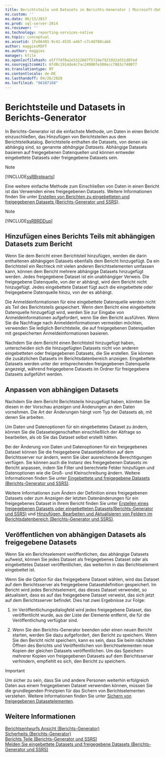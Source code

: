 ```yaml
---
title: Berichtsteile und Datasets in Berichts-Generator | Microsoft-Dokumentation
ms.custom: ''
ms.date: 06/13/2017
ms.prod: sql-server-2014
ms.reviewer: ''
ms.technology: reporting-services-native
ms.topic: conceptual
ms.assetid: 1fe86481-9c41-4535-a4b7-c7c4d780cab6
author: maggiesMSFT
ms.author: maggies
manager: kfile
ms.openlocfilehash: e5f77df0a2e5322687f5724e7921932a551d07ed
ms.sourcegitcommit: 6fd8c1914de4c7ac24900fe388ecc7883c740077
ms.translationtype: MT
ms.contentlocale: de-DE
ms.lasthandoff: 04/26/2020
ms.locfileid: "66107168"
---
```

# <a name="report-parts-and-datasets-in-report-builder"></a>Berichtsteile und Datasets in Berichts-Generator
  In Berichts-Generator ist die einfachste Methode, um Daten in einen Bericht einzuschließen, das Hinzufügen von Berichtsteilen aus dem Berichtsteilkatalog. Berichtsteile enthalten die Datasets, von denen sie abhängig sind, so genannte *abhängige Datasets*. Abhängige Datasets basieren auf freigegebenen Datenquellen und können entweder eingebettete Datasets oder freigegebene Datasets sein.  
  
> [!NOTE]  
>  [!INCLUDE[ssRBrptparts](../../includes/ssrbrptparts-md.md)]  
  
 Eine weitere einfache Methode zum Einschließen von Daten in einen Bericht ist das Verwenden eines freigegebenen Datasets. Weitere Informationen finden Sie unter [Erstellen von Berichten zu eingebetteten und freigegebenen Datasets &#40;Berichts-Generator und SSRS&#41;](report-embedded-datasets-and-shared-datasets-report-builder-and-ssrs.md).  
  
> [!NOTE]  
>  [!INCLUDE[ssRBRDDup](../../includes/ssrbrddup-md.md)]  
  
##  <a name="adding-a-report-part-with-dependent-datasets-to-your-report"></a><a name="Adding"></a>Hinzufügen eines Berichts Teils mit abhängigen Datasets zum Bericht  
 Wenn Sie dem Bericht einen Berichtsteil hinzufügen, werden die darin enthaltenen abhängigen Datasets ebenfalls dem Bericht hinzugefügt. Da ein Berichtsteil ein Rechteck mit vielen anderen Berichtselementen umfassen kann, können dem Bericht mehrere abhängige Datasets hinzugefügt werden. Jedes freigegebene Dataset ist ein unabhängiger Verweis. Die freigegebene Datenquelle, von der er abhängt, wird dem Bericht nicht hinzugefügt. Jedes eingebettete Dataset fügt auch die eingebettete oder freigegebene Datenquelle hinzu, von der es abhängt.  
  
 Die Anmeldeinformationen für eine eingebettete Datenquelle werden nicht als Teil des Berichtsteils gespeichert. Wenn dem Bericht eine eingebettete Datenquelle hinzugefügt wird, werden Sie zur Eingabe von Anmeldeinformationen aufgefordert, wenn Sie den Bericht ausführen. Wenn Sie die Nachfrage nach Anmeldeinformationen vermeiden möchten, verwenden Sie lediglich Berichtsteile, die auf freigegebenen Datenquellen mit gespeicherten Anmeldeinformationen basieren.  
  
 Nachdem Sie dem Bericht einen Berichtsteil hinzugefügt haben, unterscheiden sich die hinzugefügten Datasets nicht von anderen eingebetteten oder freigegebenen Datasets, die Sie erstellen. Sie können die zusätzlichen Datasets im Berichtsdatenbereich anzeigen. Eingebettete Datasets werden unter der entsprechenden freigegebenen Datenquelle angezeigt, während freigegebene Datasets im Ordner für freigegebene Datasets aufgeführt werden.  
  
  
##  <a name="customizing-dependent-datasets"></a><a name="Customizing"></a>Anpassen von abhängigen Datasets  
 Nachdem Sie dem Bericht Berichtsteile hinzugefügt haben, könnten Sie diesen in der Vorschau anzeigen und Änderungen an den Daten vornehmen. Die Art der Änderungen hängt vom Typ der Datasets ab, mit denen Sie arbeiten.  
  
 Um Daten und Datenoptionen für ein eingebettetes Dataset zu ändern, können Sie die Dataseteigenschaften einschließlich der Abfrage so bearbeiten, als ob Sie das Dataset selbst erstellt hätten.  
  
 Bei der Änderung von Daten und Datenoptionen für ein freigegebenes Dataset können Sie die freigegebene Datasetdefinition auf dem Berichtsserver nur ändern, wenn Sie über ausreichende Berechtigungen verfügen. Sie können auch die Instanz des freigegebenen Datasets im Bericht anpassen, indem Sie Filter und berechnete Felder hinzufügen und Datenoptionen wie die Groß- und Kleinschreibung ändern. Weitere Informationen finden Sie unter [Eingebettete und freigegebene Datasets (Berichts-Generator und SSRS)](embedded-and-shared-datasets-report-builder-and-ssrs.md).  
  
 Weitere Informationen zum Ändern der Definition eines freigegebenen Datasets oder zum Anzeigen der letzten Datenänderungen für ein freigegebenes Dataset in Ihrem Bericht finden Sie unter [Erstellen eines freigegebenen Datasets oder eingebetteten Datasets&#40;Berichts-Generator und SSRS&#41;](create-a-shared-dataset-or-embedded-dataset-report-builder-and-ssrs.md) und [Hinzufügen, Bearbeiten und Aktualisieren von Feldern im Berichtsdatenbereich &#40;Berichts-Generator und SSRS&#41;](add-edit-refresh-fields-in-the-report-data-pane-report-builder-and-ssrs.md).  
  
  
##  <a name="publishing-dependent-datasets-as-shared-datasets"></a><a name="Publishing"></a>Veröffentlichen von abhängigen Datasets als freigegebene Datasets  
 Wenn Sie ein Berichtselement veröffentlichen, das abhängige Datasets aufweist, können Sie jedes Dataset als freigegebenes Dataset oder als eingebettetes Dataset veröffentlichen, das weiterhin in das Berichtselement eingebettet ist.  
  
 Wenn Sie die Option für das freigegebene Dataset wählen, wird das Dataset auf dem Berichtsserver als freigegebene Datasetdefinition gespeichert. Im Bericht wird jedes Berichtselement, das dieses Dataset verwendet, so aktualisiert, dass es auf das freigegebene Dataset verweist, das sich jetzt auf dem Berichtsserver befindet. Dies hat zwei Ergebnisse zur Folge:  
  
1.  Im Veröffentlichungsdialogfeld wird jedes freigegebene Dataset, das veröffentlicht wurde, aus der Liste der Elemente entfernt, die für die Veröffentlichung verfügbar sind.  
  
2.  Wenn Sie den Berichts-Generator beenden oder einen neuen Bericht starten, werden Sie dazu aufgefordert, den Bericht zu speichern. Wenn Sie den Bericht nicht speichern, kann es sein, dass Sie beim nächsten Öffnen des Berichts und Veröffentlichen von Berichtselementen neue Kopien der gleichen Datasets veröffentlichen. Um das Speichern mehrerer Kopien von freigegebenen Datasets auf dem Berichtsserver verhindern, empfiehlt es sich, den Bericht zu speichern.  
  
> [!IMPORTANT]  
>  Um sicher zu sein, dass Sie und andere Personen weiterhin erfolgreich Daten aus einem freigegebenen Dataset verwenden können, müssen Sie die grundlegenden Prinzipien für das Sichern von Berichtselementen verstehen. Weitere Informationen finden Sie unter [Sichern von freigegebenen Datasetelementen](../security/secure-shared-dataset-items.md).  
  
  
## <a name="see-also"></a>Weitere Informationen  
 [Berichtsentwurfs Ansicht &#40;Berichts-Generator&#41;](../report-builder/report-design-view-report-builder.md)   
 [Sicherheits &#40;Berichts-Generator&#41;](../report-builder/security-report-builder.md)   
 [Berichts Teile &#40;Berichts-Generator und SSRS&#41;](../report-parts-report-builder-and-ssrs.md)   
 [Melden Sie eingebettete Datasets und freigegebene Datasets &#40;Berichts-Generator und SSRS&#41;](report-embedded-datasets-and-shared-datasets-report-builder-and-ssrs.md)  
  
  
